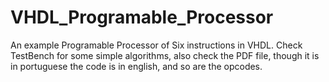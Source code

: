 # VHDL_Programable_Processor

An example Programable Processor of Six instructions in VHDL. 
Check TestBench for some simple algorithms, also check the PDF file, though it is in portuguese the code is in english, and so are the opcodes.
